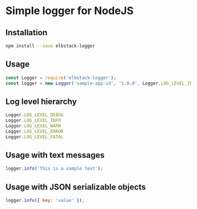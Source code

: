 # Simple logger for NodeJS

## Installation

```bash
npm install --save elbstack-logger
```

## Usage

```javascript
const Logger = require('elbstack-logger');
const logger = new Logger('sample-app-id', '1.0.0', Logger.LOG_LEVEL_INFO);
```

## Log level hierarchy

```javascript
Logger.LOG_LEVEL_DEBUG
Logger.LOG_LEVEL_INFO
Logger.LOG_LEVEL_WARN
Logger.LOG_LEVEL_ERROR
Logger.LOG_LEVEL_FATAL
```

## Usage with text messages

```javascript
logger.info('This is a sample text');
```

## Usage with JSON serializable objects

```javascript
logger.info({ key: 'value' });
```
